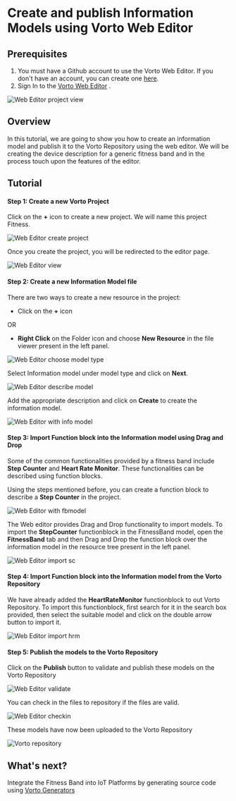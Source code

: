 # Create and publish Information Models using Vorto Web Editor



## Prerequisites

1. You must have a Github account to use the Vorto Web Editor. If you don't have an account, you can create one [here](https://github.com/join).
2. Sign In to the [Vorto Web Editor](http://vorto.eclipse.org/editor) .

![Web Editor project view](images/create_and_publish_with_web_editor/projects_view.png)

## Overview

In this tutorial, we are going to show you how to create an information model and publish it to the Vorto Repository using the web editor. We will be creating the device description for a generic fitness band and in the process touch upon the features of the editor.

## Tutorial

#### Step 1: Create a new Vorto Project
Click on the **+** icon to create a new project. We will name this project Fitness.

![Web Editor create project](images/create_and_publish_with_web_editor/create_project.png)

Once you create the project, you will be redirected to the editor page.

![Web Editor view](images/create_and_publish_with_web_editor/editor_view.png)

#### Step 2: Create a new Information Model file
There are two ways to create a new resource in the project:
- Click on the **+** icon

OR

- **Right Click** on the Folder icon and choose **New Resource** in the file viewer present in the left panel.

![Web Editor choose model type](images/create_and_publish_with_web_editor/choose_model_type.png)

Select Information model under model type and click on **Next**.

![Web Editor describe model](images/create_and_publish_with_web_editor/describe_model.png)

Add the appropriate description and click on **Create** to create the information model.

![Web Editor with info model](images/create_and_publish_with_web_editor/editor_info_model.png)

#### Step 3: Import Function block into the Information model using Drag and Drop

Some of the common functionalities provided by a fitness band include **Step Counter** and **Heart Rate Monitor**. These functionalities can be described using function blocks.

Using the steps mentioned before, you can create a function block to describe a **Step Counter** in the project.

![Web Editor with fbmodel](images/create_and_publish_with_web_editor/editor_fb_model.png)

The Web editor provides Drag and Drop functionality to import models. To import the **StepCounter** functionblock in the FitnessBand model, open the **FitnessBand** tab and then Drag and Drop the function block over the information model in the resource tree present in the left panel.

![Web Editor import sc](images/create_and_publish_with_web_editor/import_sc.png)

#### Step 4: Import Function block into the Information model from the Vorto Repository

We have already added the **HeartRateMonitor** functionblock to out Vorto Repository. To import this functionblock, first search for it in the search box provided, then select the suitable model and click on the double arrow button to import it.

![Web Editor import hrm](images/create_and_publish_with_web_editor/import_hr.png)

#### Step 5: Publish the models to the Vorto Repository

Click on the **Publish** button to validate and publish these models on the Vorto Repository

![Web Editor validate](images/create_and_publish_with_web_editor/checkin.png)

You can check in the files to repository if the files are valid.

![Web Editor checkin](images/create_and_publish_with_web_editor/complete.png)

These models have now been uploaded to the Vorto Repository

![Vorto repository](images/create_and_publish_with_web_editor/repo.png)

## What's next?


Integrate the Fitness Band into IoT Platforms by generating source code using [Vorto Generators](https://github.com/eclipse/vorto/blob/development/server/generators/Readme.md)